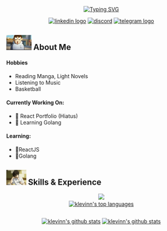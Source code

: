 <div align="center">
  <p>
    <a href="https://git.io/typing-svg"><img src="https://readme-typing-svg.demolab.com?font=Fira+Code&size=17&pause=500&center=true&vCenter=true&width=435&lines=Welcome+to+Calvin's+Profile!!;Cybersecurity+%26+Digital+Forensics+Student;Always+Learning;Contact+me+about+anything!" alt="Typing SVG" /></a>
  </p>
  <p>
    <a href="https://www.linkedin.com/in/calvin-lai-671971225/" target="_blank"> <img src='https://img.shields.io/badge/CalvinLai-%230077B5.svg?style=for-the-badge&logo=linkedin&logoColor=white' alt='linkedin logo' height='30'></a>
    <a href="https://discordapp.com/users/250277986736013313" target="_blank"><img src="https://img.shields.io/badge/@klevinn%5F-%237289DA.svg?&style=for-the-badge&logo=discord&logoColor=white" alt = "discord" height=30/></a>
    <a href="#" target="_blank"><img src='https://img.shields.io/badge/@woyaochibingqiling-2CA5E0?style=for-the-badge&logo=telegram&logoColor=white' alt='telegram logo' height='30'></a>
  </p>
</div>

## <img height="40" src="https://github.com/klevinn/klevinn/blob/main/assets/about.gif"/> About Me

#### Hobbies
- Reading Manga, Light Novels
- Listening to Music
- Basketball

#### Currently Working On:
- 🌱 React Portfolio (Hiatus)
- 🌱 Learning Golang

#### Learning:
- 🤔ReactJS
- 🤔Golang

## <img height="40" src="https://github.com/klevinn/klevinn/blob/main/assets/skills.gif"/> Skills & Experience

<p align="center">
  <a href="https://skillicons.dev">
    <img src="https://skillicons.dev/icons?i=css,html,js,mysql,py,sqlite,flask&perline=5" />
  </a> <br/>
  <a href="https://github.com/klevinn"><img src="https://github-readme-stats.vercel.app/api/top-langs/?username=klevinn&layout=compact&theme=dark&hide=html" alt="klevinn's top languages"></a>
</p>

<!-- ### Competitions
- CodeForces -->

<!-- ## <img height="40" src="https://github.com/klevinn/klevinn/blob/main/assets/skills.gif"/> Interested in

<p align="center">
  <a href="https://skillicons.dev">
    <img src="https://skillicons.dev/icons?i=css,html,js,mysql,py,sqlite,flask&perline=5" />
  </a>
</p> -->

##
<p align="center">
  <a href="https://git.io/streak-stats"><img src="https://streak-stats.demolab.com?user=klevinn&theme=dark&hide_border=true" alt="klevinn's github stats"></a>
  <a href="https://github.com/klevinn"><img src="https://github-readme-stats.vercel.app/api?username=klevinn&count_private=true&show_icons=true&theme=gruvbox" alt="klevinn's github stats"></a>
</p>

<!--
**klevinn/klevinn** is a ✨ _special_ ✨ repository because its `README.md` (this file) appears on your GitHub profile.

Here are some ideas to get you started:

- 🔭 I’m currently working on ...
- 🌱 I’m currently learning ...
- 👯 I’m looking to collaborate on ...
- 🤔 I’m looking for help with ...
- 💬 Ask me about ...
- 📫 How to reach me: ...
- 😄 Pronouns: ...
- ⚡ Fun fact: ...
-->

